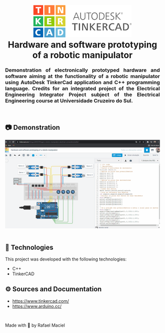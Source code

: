 <h1 align="center">
  <img alt="" title="ReactJS_Components" src=".github/demostration_aplication_1.png" width="320px" />
  <br>
  Hardware and software prototyping of a robotic manipulator
</h1>

<h3 align="justify">
Demonstration of electronically prototyped hardware and software aiming at the functionality of a robotic manipulator using AutoDesk TinkerCad application and C++ programming language. Credits for an integrated project of the Electrical Engineering Integrator Project subject of the Electrical Engineering course at Universidade Cruzeiro do Sul.
</h3>

<br>

## 📷 Demonstration

<div align="center" >
<h4 align="left"></h4>
  <img src=".github/demostration_aplication_2.gif">
</div>
<br>

## 🚀 Technologies

This project was developed with the following technologies:

- C++
- TinkerCAD

## ⚙ Sources and Documentation
- https://www.tinkercad.com/
- https://www.arduino.cc/

<br>

Made with 💜 by Rafael Maciel
